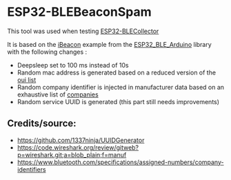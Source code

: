 # ESP32-BLEBeaconSpam

This tool was used when testing [ESP32-BLECollector](https://github.com/tobozo/ESP32-BLECollector/)

It is based on the [iBeacon](https://github.com/nkolban/ESP32_BLE_Arduino/blob/master/examples/BLE_iBeacon/BLE_iBeacon.ino) example from the [ESP32_BLE_Arduino](https://github.com/nkolban/ESP32_BLE_Arduino) library with the following changes :

- Deepsleep set to 100 ms instead of 10s
- Random mac address is generated based on a reduced version of the [oui list](https://code.wireshark.org/review/gitweb?p=wireshark.git;a=blob_plain;f=manuf)
- Random company identifier is injected in manufacturer data based on an exhaustive list of [companies](https://www.bluetooth.com/specifications/assigned-numbers/company-identifiers)
- Random service UUID is generated (this part still needs improvements)



Credits/source: 
---------------
- https://github.com/1337ninja/UUIDGenerator
- https://code.wireshark.org/review/gitweb?p=wireshark.git;a=blob_plain;f=manuf
- https://www.bluetooth.com/specifications/assigned-numbers/company-identifiers
